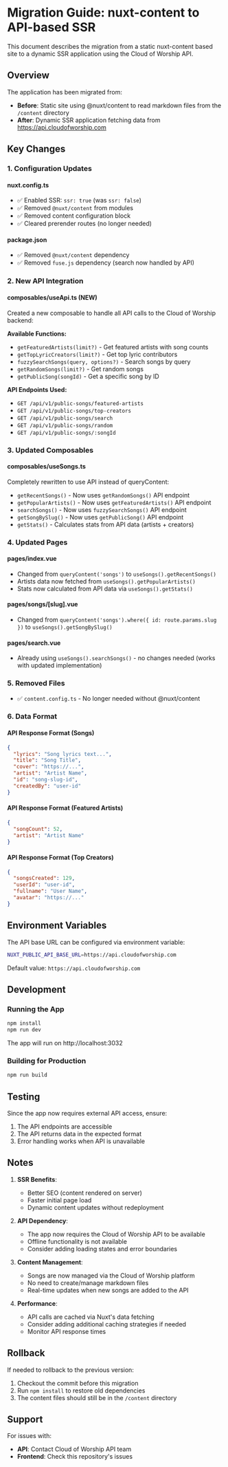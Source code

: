# Migration Guide: nuxt-content to API-based SSR

This document describes the migration from a static nuxt-content based site to a dynamic SSR application using the Cloud of Worship API.

## Overview

The application has been migrated from:
- **Before**: Static site using @nuxt/content to read markdown files from the `/content` directory
- **After**: Dynamic SSR application fetching data from https://api.cloudofworship.com

## Key Changes

### 1. Configuration Updates

#### nuxt.config.ts
- ✅ Enabled SSR: `ssr: true` (was `ssr: false`)
- ✅ Removed `@nuxt/content` from modules
- ✅ Removed content configuration block
- ✅ Cleared prerender routes (no longer needed)

#### package.json
- ✅ Removed `@nuxt/content` dependency
- ✅ Removed `fuse.js` dependency (search now handled by API)

### 2. New API Integration

#### composables/useApi.ts (NEW)
Created a new composable to handle all API calls to the Cloud of Worship backend:

**Available Functions:**
- `getFeaturedArtists(limit?)` - Get featured artists with song counts
- `getTopLyricCreators(limit?)` - Get top lyric contributors
- `fuzzySearchSongs(query, options?)` - Search songs by query
- `getRandomSongs(limit?)` - Get random songs
- `getPublicSong(songId)` - Get a specific song by ID

**API Endpoints Used:**
- `GET /api/v1/public-songs/featured-artists`
- `GET /api/v1/public-songs/top-creators`
- `GET /api/v1/public-songs/search`
- `GET /api/v1/public-songs/random`
- `GET /api/v1/public-songs/:songId`

### 3. Updated Composables

#### composables/useSongs.ts
Completely rewritten to use API instead of queryContent:
- `getRecentSongs()` - Now uses `getRandomSongs()` API endpoint
- `getPopularArtists()` - Now uses `getFeaturedArtists()` API endpoint
- `searchSongs()` - Now uses `fuzzySearchSongs()` API endpoint
- `getSongBySlug()` - Now uses `getPublicSong()` API endpoint
- `getStats()` - Calculates stats from API data (artists + creators)

### 4. Updated Pages

#### pages/index.vue
- Changed from `queryContent('songs')` to `useSongs().getRecentSongs()`
- Artists data now fetched from `useSongs().getPopularArtists()`
- Stats now calculated from API data via `useSongs().getStats()`

#### pages/songs/[slug].vue
- Changed from `queryContent('songs').where({ id: route.params.slug })` to `useSongs().getSongBySlug()`

#### pages/search.vue
- Already using `useSongs().searchSongs()` - no changes needed (works with updated implementation)

### 5. Removed Files

- ✅ `content.config.ts` - No longer needed without @nuxt/content

### 6. Data Format

#### API Response Format (Songs)
```json
{
  "lyrics": "Song lyrics text...",
  "title": "Song Title",
  "cover": "https://...",
  "artist": "Artist Name",
  "id": "song-slug-id",
  "createdBy": "user-id"
}
```

#### API Response Format (Featured Artists)
```json
{
  "songCount": 52,
  "artist": "Artist Name"
}
```

#### API Response Format (Top Creators)
```json
{
  "songsCreated": 129,
  "userId": "user-id",
  "fullname": "User Name",
  "avatar": "https://..."
}
```

## Environment Variables

The API base URL can be configured via environment variable:
```bash
NUXT_PUBLIC_API_BASE_URL=https://api.cloudofworship.com
```

Default value: `https://api.cloudofworship.com`

## Development

### Running the App
```bash
npm install
npm run dev
```

The app will run on http://localhost:3032

### Building for Production
```bash
npm run build
```

## Testing

Since the app now requires external API access, ensure:
1. The API endpoints are accessible
2. The API returns data in the expected format
3. Error handling works when API is unavailable

## Notes

1. **SSR Benefits**: 
   - Better SEO (content rendered on server)
   - Faster initial page load
   - Dynamic content updates without redeployment

2. **API Dependency**: 
   - The app now requires the Cloud of Worship API to be available
   - Offline functionality is not available
   - Consider adding loading states and error boundaries

3. **Content Management**: 
   - Songs are now managed via the Cloud of Worship platform
   - No need to create/manage markdown files
   - Real-time updates when new songs are added to the API

4. **Performance**: 
   - API calls are cached via Nuxt's data fetching
   - Consider adding additional caching strategies if needed
   - Monitor API response times

## Rollback

If needed to rollback to the previous version:
1. Checkout the commit before this migration
2. Run `npm install` to restore old dependencies
3. The content files should still be in the `/content` directory

## Support

For issues with:
- **API**: Contact Cloud of Worship API team
- **Frontend**: Check this repository's issues
